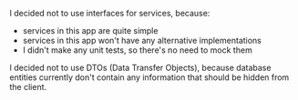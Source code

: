I decided not to use interfaces for services, because:
- services in this app are quite simple
- services in this app won't have any alternative implementations
- I didn't make any unit tests, so there's no need to mock them

I decided not to use DTOs (Data Transfer Objects),
because database entities currently don't contain any information
that should be hidden from the client.

